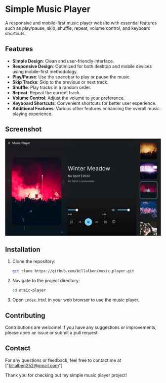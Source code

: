 # Simple Music Player

A responsive and mobile-first music player website with essential features such as play/pause, skip, shuffle, repeat, volume control, and keyboard shortcuts.

## Features

- **Simple Design**: Clean and user-friendly interface.
- **Responsive Design**: Optimized for both desktop and mobile devices using mobile-first methodology.
- **Play/Pause**: Use the spacebar to play or pause the music.
- **Skip Tracks**: Skip to the previous or next track.
- **Shuffle**: Play tracks in a random order.
- **Repeat**: Repeat the current track.
- **Volume Control**: Adjust the volume to your preference.
- **Keyboard Shortcuts**: Convenient shortcuts for better user experience.
- **Additional Features**: Various other features enhancing the overall music playing experience.

## Screenshot

![Screenshot 1](./screenshot.png)

## Installation

1. Clone the repository:
    ```bash
    git clone https://github.com/billalben/music-player.git
    ```
2. Navigate to the project directory:
    ```bash
    cd music-player
    ```
3. Open `index.html` in your web browser to use the music player.

## Contributing

Contributions are welcome! If you have any suggestions or improvements, please open an issue or submit a pull request.

## Contact

For any questions or feedback, feel free to contact me at ["billalben252@gmail.com"].

Thank you for checking out my simple music player project!
